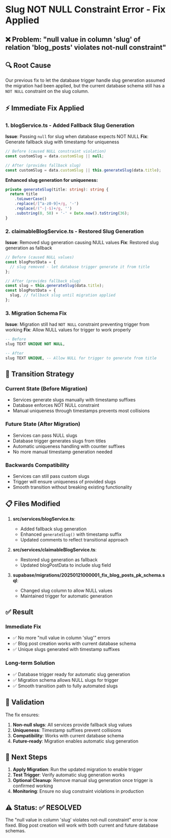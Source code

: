 # Slug NOT NULL Constraint Error - Fix Applied

## ❌ Problem: "null value in column 'slug' of relation 'blog_posts' violates not-null constraint"

## 🔍 Root Cause
Our previous fix to let the database trigger handle slug generation assumed the migration had been applied, but the current database schema still has a `NOT NULL` constraint on the slug column.

## ⚡ Immediate Fix Applied

### 1. blogService.ts - Added Fallback Slug Generation
**Issue**: Passing `null` for slug when database expects NOT NULL
**Fix**: Generate fallback slug with timestamp for uniqueness

```typescript
// Before (caused NULL constraint violation)
const customSlug = data.customSlug || null;

// After (provides fallback slug)
const customSlug = data.customSlug || this.generateSlug(data.title);
```

**Enhanced slug generation for uniqueness:**
```typescript
private generateSlug(title: string): string {
  return title
    .toLowerCase()
    .replace(/[^a-z0-9]+/g, '-')
    .replace(/(^-|-$)+/g, '')
    .substring(0, 50) + '-' + Date.now().toString(36);
}
```

### 2. claimableBlogService.ts - Restored Slug Generation
**Issue**: Removed slug generation causing NULL values
**Fix**: Restored slug generation as fallback

```typescript
// Before (caused NULL values)
const blogPostData = {
  // slug removed - let database trigger generate it from title
};

// After (provides fallback slug)
const slug = this.generateSlug(data.title);
const blogPostData = {
  slug, // fallback slug until migration applied
};
```

### 3. Migration Schema Fix
**Issue**: Migration still had `NOT NULL` constraint preventing trigger from working
**Fix**: Allow NULL values for trigger to work properly

```sql
-- Before
slug TEXT UNIQUE NOT NULL,

-- After  
slug TEXT UNIQUE, -- Allow NULL for trigger to generate from title
```

## 🔄 Transition Strategy

### Current State (Before Migration)
- Services generate slugs manually with timestamp suffixes
- Database enforces NOT NULL constraint
- Manual uniqueness through timestamps prevents most collisions

### Future State (After Migration)
- Services can pass NULL slugs
- Database trigger generates slugs from titles
- Automatic uniqueness handling with counter suffixes
- No more manual timestamp generation needed

### Backwards Compatibility
- Services can still pass custom slugs
- Trigger will ensure uniqueness of provided slugs
- Smooth transition without breaking existing functionality

## 📋 Files Modified

1. **src/services/blogService.ts**:
   - Added fallback slug generation
   - Enhanced `generateSlug()` with timestamp suffix
   - Updated comments to reflect transitional approach

2. **src/services/claimableBlogService.ts**:
   - Restored slug generation as fallback
   - Updated blogPostData to include slug field

3. **supabase/migrations/20250121000001_fix_blog_posts_pk_schema.sql**:
   - Changed slug column to allow NULL values
   - Maintained trigger for automatic generation

## ✅ Result

### Immediate Fix
- ✅ No more "null value in column 'slug'" errors
- ✅ Blog post creation works with current database schema
- ✅ Unique slugs generated with timestamp suffixes

### Long-term Solution  
- ✅ Database trigger ready for automatic slug generation
- ✅ Migration schema allows NULL slugs for trigger
- ✅ Smooth transition path to fully automated slugs

## 🧪 Validation

The fix ensures:
1. **Non-null slugs**: All services provide fallback slug values
2. **Uniqueness**: Timestamp suffixes prevent collisions
3. **Compatibility**: Works with current database schema
4. **Future-ready**: Migration enables automatic slug generation

## 🚀 Next Steps

1. **Apply Migration**: Run the updated migration to enable trigger
2. **Test Trigger**: Verify automatic slug generation works
3. **Optional Cleanup**: Remove manual slug generation once trigger is confirmed working
4. **Monitoring**: Ensure no slug constraint violations in production

## ⚠️ Status: ✅ RESOLVED

The "null value in column 'slug' violates not-null constraint" error is now fixed. Blog post creation will work with both current and future database schemas.
